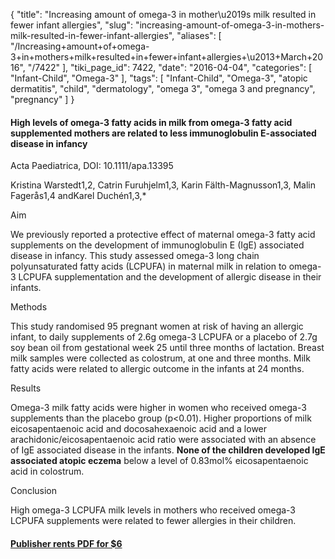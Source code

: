 {
    "title": "Increasing amount of omega-3 in mother\u2019s milk resulted in fewer infant allergies",
    "slug": "increasing-amount-of-omega-3-in-mothers-milk-resulted-in-fewer-infant-allergies",
    "aliases": [
        "/Increasing+amount+of+omega-3+in+mothers+milk+resulted+in+fewer+infant+allergies+\u2013+March+2016",
        "/7422"
    ],
    "tiki_page_id": 7422,
    "date": "2016-04-04",
    "categories": [
        "Infant-Child",
        "Omega-3"
    ],
    "tags": [
        "Infant-Child",
        "Omega-3",
        "atopic dermatitis",
        "child",
        "dermatology",
        "omega 3",
        "omega 3 and pregnancy",
        "pregnancy"
    ]
}


#### High levels of omega-3 fatty acids in milk from omega-3 fatty acid supplemented mothers are related to less immunoglobulin E-associated disease in infancy

Acta Paediatrica, DOI: 10.1111/apa.13395

Kristina Warstedt1,2, Catrin Furuhjelm1,3, Karin Fälth-Magnusson1,3, Malin Fagerås1,4 andKarel Duchén1,3,*

Aim

We previously reported a protective effect of maternal omega-3 fatty acid supplements on the development of immunoglobulin E (IgE) associated disease in infancy. This study assessed omega-3 long chain polyunsaturated fatty acids (LCPUFA) in maternal milk in relation to omega-3 LCPUFA supplementation and the development of allergic disease in their infants.

Methods

This study randomised 95 pregnant women at risk of having an allergic infant, to daily supplements of 2.6g omega-3 LCPUFA or a placebo of 2.7g soy bean oil from gestational week 25 until three months of lactation. Breast milk samples were collected as colostrum, at one and three months. Milk fatty acids were related to allergic outcome in the infants at 24 months.

Results

Omega-3 milk fatty acids were higher in women who received omega-3 supplements than the placebo group (p<0.01). Higher proportions of milk eicosapentaenoic acid and docosahexaenoic acid and a lower arachidonic/eicosapentaenoic acid ratio were associated with an absence of IgE associated disease in the infants.  **None of the children developed IgE associated atopic eczema**  below a level of 0.83mol% eicosapentaenoic acid in colostrum.

Conclusion

High omega-3 LCPUFA milk levels in mothers who received omega-3 LCPUFA supplements were related to fewer allergies in their children.

#### [Publisher rents PDF for $6](http://onlinelibrary.wiley.com/doi/10.1111/apa.13395/pdf)